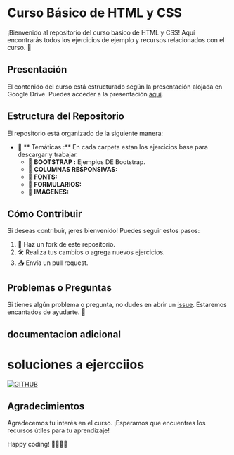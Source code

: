 # Curso Básico de HTML y CSS

¡Bienvenido al repositorio del curso básico de HTML y CSS! Aquí encontrarás todos los ejercicios de ejemplo y recursos relacionados con el curso. 🚀

## Presentación

El contenido del curso está estructurado según la presentación alojada en Google Drive. Puedes acceder a la presentación [aquí](https://docs.google.com/presentation/d/1KfPKrD9dmRxfIlOQ9hdRaeayiibZQ7jZJXq_qWlHOTA/edit?usp=sharing).

## Estructura del Repositorio

El repositorio está organizado de la siguiente manera:

- 📁 ** Temáticas :** En cada carpeta estan los ejercicios base para descargar y trabajar.
  - 📂 **BOOTSTRAP :** Ejemplos DE Bootstrap.
  - 📂 **COLUMNAS RESPONSIVAS:** 
  - 📂 **FONTS:**
  - 📂 **FORMULARIOS:**
  - 📂 **IMAGENES:**



## Cómo Contribuir

Si deseas contribuir, ¡eres bienvenido! Puedes seguir estos pasos:

1. 🍴 Haz un fork de este repositorio.
2. 🛠️ Realiza tus cambios o agrega nuevos ejercicios.
3. 📤 Envía un pull request.

## Problemas o Preguntas

Si tienes algún problema o pregunta, no dudes en abrir un [issue](https://github.com/albertomozo/CURSO_HTML_CSS/issues). Estaremos encantados de ayudarte. 🤝

## documentacion adicional

# soluciones a ejercciios

[![GITHUB](https://img.shields.io/badge/HTML_CSS_SOLUCIONES-black?style=for-the-badge&logo=GITHUB&logoColor=white&labelColor=black)](https://github.com/albertomozo/HTML-CSS-Soluciones)



## Agradecimientos

Agradecemos tu interés en el curso. ¡Esperamos que encuentres los recursos útiles para tu aprendizaje!

Happy coding! 👩‍💻👨‍💻
